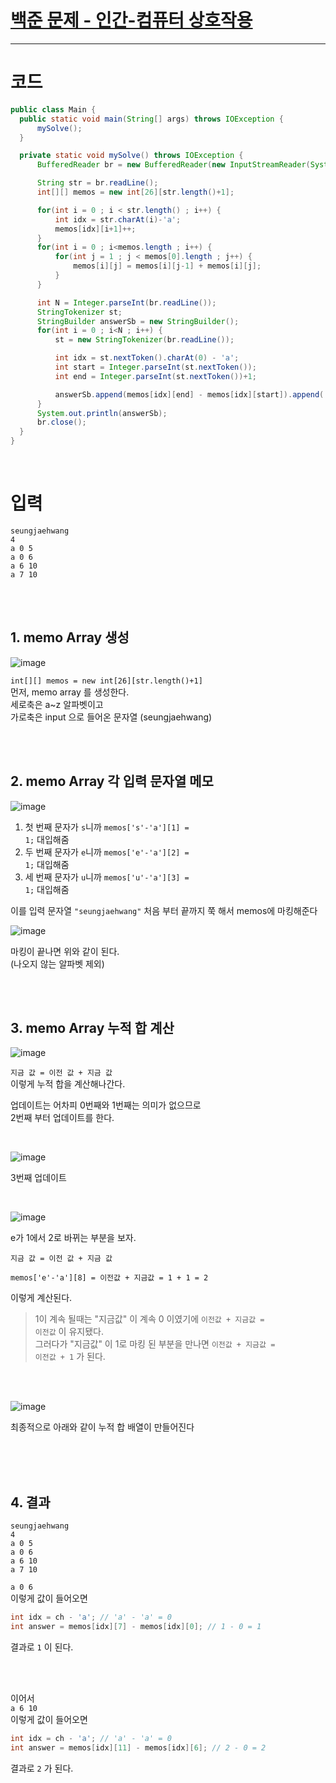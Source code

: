 # [백준 문제 - 인간-컴퓨터 상호작용](https://www.acmicpc.net/problem/16139)  

---
  
# 코드

```java
public class Main {
  public static void main(String[] args) throws IOException {
      mySolve();
  }

  private static void mySolve() throws IOException {
      BufferedReader br = new BufferedReader(new InputStreamReader(System.in, "utf-8"));

      String str = br.readLine();
      int[][] memos = new int[26][str.length()+1];

      for(int i = 0 ; i < str.length() ; i++) {
          int idx = str.charAt(i)-'a';
          memos[idx][i+1]++;
      }
      for(int i = 0 ; i<memos.length ; i++) {
          for(int j = 1 ; j < memos[0].length ; j++) {
              memos[i][j] = memos[i][j-1] + memos[i][j];
          }
      }

      int N = Integer.parseInt(br.readLine());
      StringTokenizer st;
      StringBuilder answerSb = new StringBuilder();
      for(int i = 0 ; i<N ; i++) {
          st = new StringTokenizer(br.readLine());

          int idx = st.nextToken().charAt(0) - 'a';
          int start = Integer.parseInt(st.nextToken());
          int end = Integer.parseInt(st.nextToken())+1;

          answerSb.append(memos[idx][end] - memos[idx][start]).append('\n');
      }
      System.out.println(answerSb);
      br.close();
  }
}
```
  
<br>  
   
# 입력    
      
```    
seungjaehwang
4
a 0 5
a 0 6
a 6 10
a 7 10
```  
  
<br><br>  
  
## 1. memo Array 생성    
  
![image](https://github.com/PhysicksKim/TIL/assets/101965836/beb3d990-3ef1-4fd4-a35c-70b3a98cd4c3)  
  
  
<code>int[][] memos = new int\[26]\[str.length()+1]</code>     
먼저, memo array 를 생성한다.     
세로축은 a~z 알파벳이고    
가로축은 input 으로 들어온 문자열 (seungjaehwang)     
   
<br><br>    
     
## 2. memo Array 각 입력 문자열 메모      
    
![image](https://github.com/PhysicksKim/TIL/assets/101965836/fdd993c5-f45b-4921-a200-4819355073b4)    
   
1. 첫 번째 문자가 <code>s</code>니까 <code>memos\['s'-'a']\[1] = 1;</code> 대입해줌
2. 두 번째 문자가 <code>e</code>니까 <code>memos\['e'-'a']\[2] = 1;</code> 대입해줌
3. 세 번째 문자가 <code>u</code>니까 <code>memos\['u'-'a']\[3] = 1;</code> 대입해줌

이를 입력 문자열 <code>"seungjaehwang"</code> 처음 부터 끝까지 쭉 해서 memos에 마킹해준다  

![image](https://github.com/PhysicksKim/TIL/assets/101965836/6b8c0ea2-9a46-4db3-97fd-f225901c747a)

마킹이 끝나면 위와 같이 된다.     
(나오지 않는 알파벳 제외)    
    
<br><br>    
    
## 3. memo Array 누적 합 계산
    
![image](https://github.com/PhysicksKim/TIL/assets/101965836/12bb6850-320b-4884-a786-a3542e4d6084)  
  
<code>지금 값 = 이전 값 + 지금 값</code>     
이렇게 누적 합을 계산해나간다.  
  
업데이트는 어차피 0번째와 1번째는 의미가 없으므로  
2번째 부터 업데이트를 한다.  
  
<br>  
    
![image](https://github.com/PhysicksKim/TIL/assets/101965836/285568e5-de68-4f13-a9df-be74032d2296)   
   
3번째 업데이트    
  
<br>  
  
![image](https://github.com/PhysicksKim/TIL/assets/101965836/07affd83-8065-4e92-adae-9fa2140c8b0d)   
  
e가 1에서 2로 바뀌는 부분을 보자.    
  
```
지금 값 = 이전 값 + 지금 값
```
  
```
memos['e'-'a'][8] = 이전값 + 지금값 = 1 + 1 = 2 
```
   
이렇게 계산된다.    
     
> 1이 계속 될때는 "지금값" 이 계속 0 이였기에 <code>이전값 + 지금값 = 이전값</code> 이 유지됐다.     
> 그러다가 "지금값" 이 1로 마킹 된 부분을 만나면 <code>이전값 + 지금값 = 이전값 + 1</code> 가 된다.      
   
<br><br>  
   
![image](https://github.com/PhysicksKim/TIL/assets/101965836/ae2b4468-4ac4-488e-ae9d-9d1bae9a450e)    
    
최종적으로 아래와 같이 누적 합 배열이 만들어진다    
   
<br><br><br>   
   
## 4. 결과   
   
```
seungjaehwang
4
a 0 5
a 0 6
a 6 10
a 7 10
```
   
<code>a 0 6</code>    
이렇게 값이 들어오면    
     
```java  
int idx = ch - 'a'; // 'a' - 'a' = 0   
int answer = memos[idx][7] - memos[idx][0]; // 1 - 0 = 1   
```

결과로 <code>1</code> 이 된다.    
  
<br><br>  

이어서  
<code>a 6 10</code>    
이렇게 값이 들어오면   

```java  
int idx = ch - 'a'; // 'a' - 'a' = 0   
int answer = memos[idx][11] - memos[idx][6]; // 2 - 0 = 2   
```
  
결과로 <code>2</code> 가 된다.    
  
